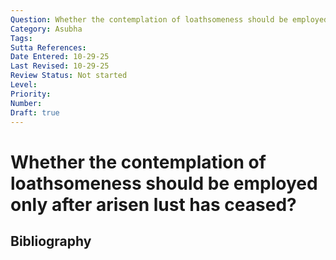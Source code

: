 ```yaml
---
Question: Whether the contemplation of loathsomeness should be employed only after arisen lust has ceased?
Category: Asubha
Tags: 
Sutta References: 
Date Entered: 10-29-25
Last Revised: 10-29-25
Review Status: Not started
Level: 
Priority: 
Number: 
Draft: true
---
```


# Whether the contemplation of loathsomeness should be employed only after arisen lust has ceased?

## Bibliography

<!-- 

Notes:



-->